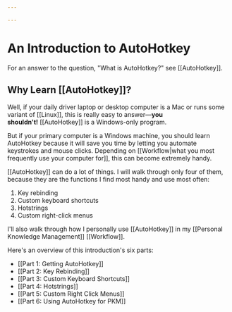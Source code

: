```yaml
---

---
```

# An Introduction to AutoHotkey

For an answer to the question, "What is AutoHotkey?" see [[AutoHotkey]].

## Why Learn [[AutoHotkey]]?

Well, if your daily driver laptop or desktop computer is a Mac or runs some variant of [[Linux]], this is really easy to answer—**you shouldn't!** [[AutoHotkey]] is a Windows-only program.

But if your primary computer is a Windows machine, you should learn AutoHotkey because it will save you time by letting you automate keystrokes and mouse clicks. Depending on [[Workflow|what you most frequently use your computer for]], this can become extremely handy.

[[AutoHotkey]] can do a lot of things. I will walk through only four of them, because they are the functions I find most handy and use most often:

1.  Key rebinding 
2.  Custom keyboard shortcuts 
3.  Hotstrings 
4.  Custom right-click menus

I'll also walk through how I personally use [[AutoHotkey]] in my [[Personal Knowledge Management]] [[Workflow]].

Here's an overview of this introduction's six parts:

- [[Part 1: Getting AutoHotkey]]
- [[Part 2: Key Rebinding]]
- [[Part 3: Custom Keyboard Shortcuts]]
- [[Part 4: Hotstrings]]
- [[Part 5: Custom Right Click Menus]]
- [[Part 6: Using AutoHotkey for PKM]]
